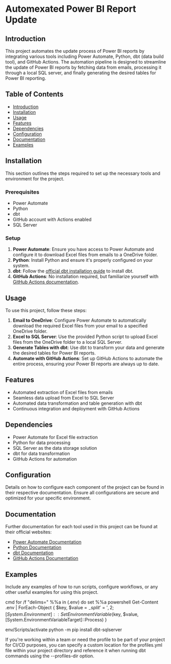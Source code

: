 # Automexated Power BI Report Update

## Introduction
This project automates the update process of Power BI reports by integrating various tools including Power Automate, Python, dbt (data build tool), and GitHub Actions. The automation pipeline is designed to streamline the update of Power BI reports by fetching data from emails, processing it through a local SQL server, and finally generating the desired tables for Power BI reporting.

## Table of Contents
- [Introduction](#introduction)
- [Installation](#installation)
- [Usage](#usage)
- [Features](#features)
- [Dependencies](#dependencies)
- [Configuration](#configuration)
- [Documentation](#documentation)
- [Examples](#examples)


## Installation
This section outlines the steps required to set up the necessary tools and environment for the project.

### Prerequisites
- Power Automate
- Python
- dbt
- GitHub account with Actions enabled
- SQL Server

### Setup
1. **Power Automate**: Ensure you have access to Power Automate and configure it to download Excel files from emails to a OneDrive folder.
2. **Python**: Install Python and ensure it's properly configured on your system.
3. **dbt**: Follow the [official dbt installation guide](https://docs.getdbt.com/dbt-cli/installation) to install dbt.
4. **GitHub Actions**: No installation required, but familiarize yourself with [GitHub Actions documentation](https://docs.github.com/en/actions).

## Usage
To use this project, follow these steps:

1. **Email to OneDrive**: Configure Power Automate to automatically download the required Excel files from your email to a specified OneDrive folder.
2. **Excel to SQL Server**: Use the provided Python script to upload Excel files from the OneDrive folder to a local SQL Server.
3. **Generate Tables with dbt**: Use dbt to transform your data and generate the desired tables for Power BI reports.
4. **Automate with GitHub Actions**: Set up GitHub Actions to automate the entire process, ensuring your Power BI reports are always up to date.

## Features
- Automated extraction of Excel files from emails
- Seamless data upload from Excel to SQL Server
- Automated data transformation and table generation with dbt
- Continuous integration and deployment with GitHub Actions

## Dependencies
- Power Automate for Excel file extraction
- Python for data processing
- SQL Server as the data storage solution
- dbt for data transformation
- GitHub Actions for automation

## Configuration
Details on how to configure each component of the project can be found in their respective documentation. Ensure all configurations are secure and optimized for your specific environment.

## Documentation
Further documentation for each tool used in this project can be found at their official websites:
- [Power Automate Documentation](https://docs.microsoft.com/en-us/power-automate/)
- [Python Documentation](https://docs.python.org/3/)
- [dbt Documentation](https://docs.getdbt.com/)
- [GitHub Actions Documentation](https://docs.github.com/en/actions)

## Examples
Include any examples of how to run scripts, configure workflows, or any other useful examples for using this project.



cmd 
for /f "delims=" %%a in (.env) do set %%a
powershell
Get-Content .env | ForEach-Object { $key, $value = $_ -split '=',2; [System.Environment]::SetEnvironmentVariable($key, $value, [System.EnvironmentVariableTarget]::Process) }

env/Scripts/activate
python -m pip install dbt-sqlserver

If you're working within a team or need the profile to be part of your project for CI/CD purposes, you can specify a custom location for the profiles.yml file within your project directory and reference it when running dbt commands using the --profiles-dir option.